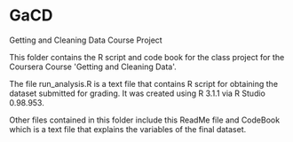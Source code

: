 GaCD
====

Getting and Cleaning Data Course Project

This folder contains the R script and code book for the class project for the Coursera Course 'Getting and Cleaning Data'.

The file run_analysis.R is a text file that contains R script for obtaining the dataset submitted for grading.  It was created using R 3.1.1 via R Studio 0.98.953.

Other files contained in this folder include this ReadMe file and CodeBook which is a text file that explains the variables of the final dataset.
